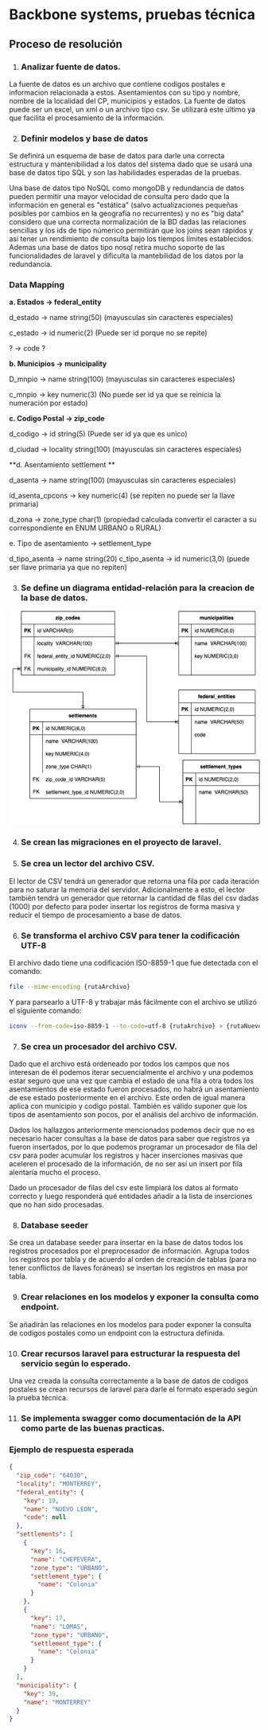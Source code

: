 # Backbone systems, pruebas técnica

## Proceso de resolución

1. ### Analizar fuente de datos.

La fuente de datos es un archivo que contiene codigos postales e informacion relacionada a estos. Asentamientos con su tipo y nombre, nombre de la localidad del CP, municipios y estados.
La fuente de datos puede ser un excel, un xml o un archivo tipo csv. Se utilizará este último ya que facilita el procesamiento de la información.

2. ### Definir modelos y base de datos

Se definirá un esquema de base de datos para darle una correcta estructura y mantenibilidad a los datos del sistema dado que se usará una base de datos tipo
SQL y son las habilidades esperadas de la pruebas.

Una base de datos tipo NoSQL como mongoDB y redundancia de datos pueden permitir una mayor velocidad de consulta pero dado que la información en general es "estática" (salvo actualizaciones pequeñas posibles por cambios en la geografía no recurrentes) y no es "big data" considero que una correcta normalización de la BD dadas las relaciones sencillas y los ids de tipo númerico permitirán que los joins sean rápidos y así tener un rendimiento de consulta bajo los tiempos límites establecidos. Ademas una base de datos tipo nosql retira mucho soporte de las funcionalidades de laravel y dificulta la mantebilidad de los datos por la redundancia.

### Data Mapping

**a. Estados -> federal_entity**

d_estado -> name string(50) (mayusculas sin caracteres especiales)

c_estado -> id numeric(2) (Puede ser id porque no se repite)

?        -> code ?

**b. Municipios -> municipality**

D_mnpio -> name string(100) (mayusculas 
sin caracteres especiales)

c_mnpio -> key numeric(3) (No puede ser id ya que se reinicia la numeración por estado)

**c. Codigo Postal -> zip_code**

d_codigo -> id string(5) (Puede ser id ya que es unico)

d_ciudad -> locality string(100) (mayusculas sin caracteres especiales)


**d. Asentamiento settlement **

d_asenta -> name string(100) (mayusculas sin caracteres especiales)

id_asenta_cpcons -> key numeric(4) (se repiten no puede ser la llave primaria)

d_zona -> zone_type char(1) (propiedad calculada convertir el caracter a su correspondiente en ENUM URBANO o RURAL)

e. Tipo de asentamiento -> settlement_type

d_tipo_asenta -> name string(20)
c_tipo_asenta -> id numeric(3,0) (puede ser llave primaria ya que no repiten)

3. ### Se define un diagrama entidad-relación para la creacion de la base de datos.

![Diagrama Entidad Relacion](/doc/assets/der.png)

4. ### Se crean las migraciones en el proyecto de laravel.

5. ### Se crea un lector del archivo CSV.

El lector de CSV tendrá un generador que retorna una fila por cada iteración para no saturar la memoria del servidor. Adicionalmente a esto, el lector también tendrá un generador que retornar la cantidad de filas del csv dadas (1000) por defecto para poder insertar los registros de forma masiva y reducir el tiempo de procesamiento a base de datos.

6. ### Se transforma el archivo CSV para tener la codificación UTF-8

El archivo dado tiene una codificación ISO-8859-1
que fue detectada con el comando:

``` bash
file --mime-encoding {rutaArchivo}
```

Y para parsearlo a UTF-8 y trabajar más fácilmente con el archivo se utilizó el siguiente comando:
``` bash
iconv --from-code=iso-8859-1 --to-code=utf-8 {rutaArchivo} > {rutaNuevoArchivo}
```

7. ### Se crea un procesador del archivo CSV.

Dado que el archivo está ordeneado por todos los campos que nos interesan de él podemos iterar secuencialmente el archivo y una podemos estar seguro que una vez que cambia el estado de una fila a otra todos los asentamientos de ese estado fueron procesados, no habrá un asentamiento de ese estado posteriormente en el archivo. Este orden de igual manera aplica con municipio y codigo postal.
También es válido suponer que los tipos de asentamiento son pocos, por el análisis del archivo de información. 

Dados los hallazgos anteriormente mencionados podemos decir que no es necesario hacer consultas a la base de datos para saber que registros ya fueron insertados, por lo que podemos programar un procesador de fila del csv para poder acumular los registros y hacer inserciones masivas que aceleren el procesado de la información, de no ser así un insert por fila alentaría mucho el proceso.

Dado un procesador de filas del csv este limpiará los datos al formato correcto y luego responderá qué entidades añadir a la lista de inserciones que no han sido procesadas.

8. ### Database seeder

Se crea un database seeder para insertar en la base de datos todos los registros
procesados por el preprocesador de información. Agrupa todos los registros por tabla
y de acuerdo al orden de creación de tablas (para no tener conflictos de llaves foráneas)
se insertan los registros en masa por tabla.

9. ### Crear relaciones en los modelos y exponer la consulta como endpoint.

Se añadirán las relaciones en los modelos para poder exponer la consulta de codigos postales como un endpoint con la estructura definida.

10. ### Crear recursos laravel para estructurar la respuesta del servicio según lo esperado.

Una vez creada la consulta correctamente a la base de datos de codigos postales se crean recursos de laravel para darle el formato esperado según la prueba técnica.

11. ### Se implementa swagger como documentación de la API como parte de las buenas practicas.

### Ejemplo de respuesta esperada

``` JSON
{
  "zip_code": "64030",
  "locality": "MONTERREY",
  "federal_entity": {
    "key": 19,
    "name": "NUEVO LEON",
    "code": null
  },
  "settlements": [
    {
      "key": 16,
      "name": "CHEPEVERA",
      "zone_type": "URBANO",
      "settlement_type": {
        "name": "Colonia"
      }
    },
    {
      "key": 17,
      "name": "LOMAS",
      "zone_type": "URBANO",
      "settlement_type": {
        "name": "Colonia"
      }
    }
  ],
  "municipality": {
    "key": 39,
    "name": "MONTERREY"
  }
} 
```